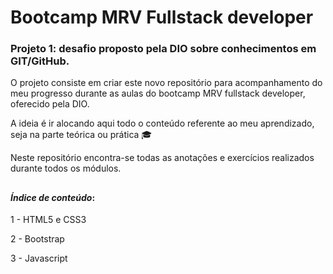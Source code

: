 # Bootcamp MRV Fullstack developer

### Projeto 1: desafio proposto pela DIO sobre conhecimentos em GIT/GitHub.

O projeto consiste em criar este novo repositório para acompanhamento do meu progresso durante as aulas do bootcamp MRV fullstack developer, oferecido pela DIO.

A ideia é ir alocando aqui todo o conteúdo referente ao meu aprendizado, seja na parte teórica ou prática 🎓

Neste repositório encontra-se todas as anotações e exercícios realizados durante todos os módulos.

##

#### *Índice de conteúdo*:
1 - HTML5 e CSS3 <br>

2 - Bootstrap <br>

3 - Javascript <br>

